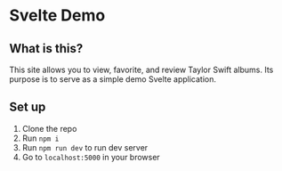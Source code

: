 # Svelte Demo

## What is this?

This site allows you to view, favorite, and review Taylor Swift albums.  Its purpose is to serve as a simple demo Svelte application.

## Set up

1. Clone the repo
2. Run `npm i`
3. Run `npm run dev` to run dev server
4. Go to `localhost:5000` in your browser
